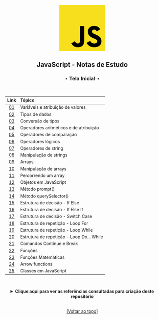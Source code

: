 <div align="center">
	<img src="./assets/js.png">
	<h2>JavaScript - Notas de Estudo</h2>
	<h3>⬝&nbsp; Tela Inicial &nbsp;⬝</h3>
&nbsp;
&nbsp;	

Link   | Tópico 
:---:  | :---
[01](https://github.com/michelelozada/JavaScript-Study-Notes/blob/main/files/01-Variaveis-e-Atribuicao.md) | Variáveis e atribuição de valores   
[02](https://github.com/michelelozada/JavaScript-Study-Notes/blob/main/files/02-Tipos-de-Dados.md) | Tipos de dados    
[03](https://github.com/michelelozada/JavaScript-Study-Notes/blob/main/files/03-Conversao-de-Tipos.md) | Conversão de tipos  
[04](https://github.com/michelelozada/JavaScript-Study-Notes/blob/main/files/04-Operadores-Aritmeticos-e-de-Atribuicao.md) | Operadores aritméticos e de atribuição   
[05](https://github.com/michelelozada/JavaScript-Study-Notes/blob/main/files/05-Operadores-Compraracao.md) | Operadores de comparação
[06](https://github.com/michelelozada/JavaScript-Study-Notes/blob/main/files/06-Operadores-Logicos.md) | Operadores lógicos    
[07](https://github.com/michelelozada/JavaScript-Study-Notes/blob/main/files/07-Operadores-de-String.md) | Operadores de string    
[08](https://github.com/michelelozada/JavaScript-Study-Notes/blob/main/files/08-Manipulacao-de-Strings.md) | Manipulação de strings   
[09](https://github.com/michelelozada/JavaScript-Study-Notes/blob/main/files/09-Arrays.md) | Arrays   
[10](https://github.com/michelelozada/JavaScript-Study-Notes/blob/main/files/10-Manipulacao-de-Arrays.md) | Manipulação de arrays   
[11](https://github.com/michelelozada/JavaScript-Study-Notes/blob/main/files/11-Percorrendo-um-Array.md) | Percorrendo um array   
[12](https://github.com/michelelozada/JavaScript-Study-Notes/blob/main/files/12-Objetos.js) | Objetos em JavaScript  
[13](https://github.com/michelelozada/JavaScript-Study-Notes/blob/main/files/13-Metodo-Prompt.md) | Método prompt()  
[14](https://github.com/michelelozada/JavaScript-Study-Notes/blob/main/files/14-Metodo-querySelector.md) | Método querySelector()
[15](https://github.com/michelelozada/JavaScript-Study-Notes/blob/main/files/15-Estrutura-Decisao-If-Else.md) | Estrutura de decisão - If Else 
[16](https://github.com/michelelozada/JavaScript-Study-Notes/blob/main/files/16-Estrutura-Decisao-If-Else-If.md) | Estrutura de decisão - If Else If  
[17](https://github.com/michelelozada/JavaScript-Study-Notes/blob/main/files/17-Estrutura-Decisao-Switch-Case.js) | Estrutura de decisão - Switch Case 
[18](https://github.com/michelelozada/JavaScript-Study-Notes/blob/main/files/18-Estrutura-Repeticao-Loop-For.js) | Estrutura de repetição - Loop For 
[19](https://github.com/michelelozada/JavaScript-Study-Notes/blob/main/files/19-Estrutura-Repeticao-Loop-While.md) | Estrutura de repetição - Loop While  
[20](https://github.com/michelelozada/JavaScript-Study-Notes/blob/main/files/20-Estrutura-Repeticao-Loop-Do-While.js) | Estrutura de repetição - Loop Do... While  
[21](https://github.com/michelelozada/JavaScript-Study-Notes/blob/main/files/21-Comandos-Continue-e-Break.js) | Comandos Continue e Break 
[22](https://github.com/michelelozada/JavaScript-Study-Notes/blob/main/files/22-Funcoes.js) | Funções  
[23](https://github.com/michelelozada/JavaScript-Study-Notes/blob/main/files/23-Funcoes-matematicas.md) | Funções Matemáticas
[24](https://github.com/michelelozada/JavaScript-Study-Notes/blob/main/files/24-Arrow-Functions.js) | Arrow functions   
[25](https://github.com/michelelozada/JavaScript-Study-Notes/blob/main/files/25-Classes-em-JS.js) | Classes em JavaScript  

&nbsp;   
 <details>
 <summary><strong>Clique aqui para ver as referências consultadas para criação deste repositório</strong></summary>

  &nbsp;
  &nbsp;   
  [Airbnb JavaScript Style Guide](https://github.com/airbnb/javascript)   
  [JavaScript Descomplicado (livro de Cláudio Luís Vieira Oliveira e Humberto Augusto Piovesana Zanetti)](https://books.google.com.br/books?id=X8XhDwAAQBAJ)
  </details>

&nbsp;    
[[Voltar ao topo]](https://github.com/michelelozada/JavaScript-Study-Notes#javascript---notas-de-estudo)
</div>